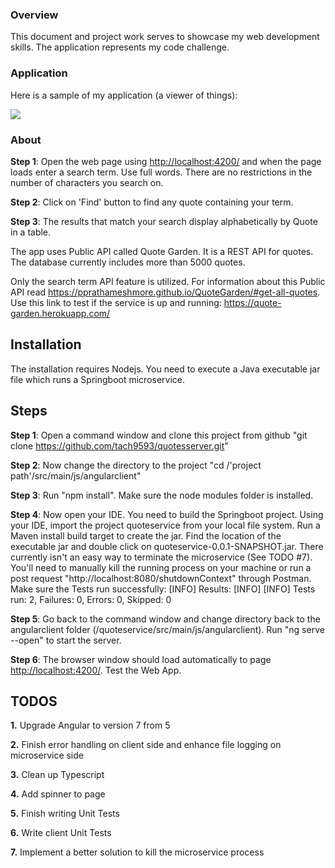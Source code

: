 ### Overview

This document and project work serves to showcase my web development skills. The application represents my code challenge.

### Application

Here is a sample of my application (a viewer of things):

![](https://github.com/tach9593/quotesserver/blob/master/GardenQuotesProject.png?raw=true)

### About

**Step 1**: Open the web page using [http://localhost:4200/](http://localhost:4200/) and when the page loads enter a search term. Use full words. There are no restrictions in the number of characters you search on.

**Step 2**: Click on 'Find' button to find any quote containing your term.

**Step 3**: The results that match your search display alphabetically by Quote in a table.

The app uses Public API called Quote Garden.  It is a REST API for quotes. The database currently includes more than 5000 quotes.  

Only the search term API feature is utilized. For information about this Public API read https://pprathameshmore.github.io/QuoteGarden/#get-all-quotes.
Use this link to test if the service is up and running: https://quote-garden.herokuapp.com/

## Installation

The installation requires Nodejs.  You need to execute a Java executable jar file which runs a Springboot microservice.

## Steps

**Step 1**: Open a command window and clone this project from github "git clone https://github.com/tach9593/quotesserver.git"

**Step 2**: Now change the directory to the project "cd /'project path'/src/main/js/angularclient"

**Step 3**: Run "npm install".  Make sure the node modules folder is installed. 

**Step 4**: Now open your IDE.  You need to build the Springboot project. Using your IDE, import the project quoteservice from your local file system. Run a Maven install build target to create the jar.   Find the location of the executable jar and double click on  quoteservice-0.0.1-SNAPSHOT.jar.   There currently isn't an easy way to terminate the microservice (See TODO #7). You'll need to manually kill the running process on your machine or run a post request "http://localhost:8080/shutdownContext" through Postman.
Make sure the Tests run successfully:
[INFO] Results:
[INFO] 
[INFO] Tests run: 2, Failures: 0, Errors: 0, Skipped: 0


**Step 5**: Go back to the command window and change directory back to the angularclient folder (/quoteservice/src/main/js/angularclient).  Run "ng serve --open" to start the server. 

**Step 6**: The browser window should load automatically to page [http://localhost:4200/](http://localhost:4200/). Test the Web App.

## TODOS

**1.** Upgrade Angular to version 7 from 5

**2.** Finish error handling on client side and enhance file logging on microservice side

**3.** Clean up Typescript

**4.** Add spinner to page

**5.** Finish writing Unit Tests

**6.** Write client Unit Tests

**7.** Implement a better solution to kill the microservice process
